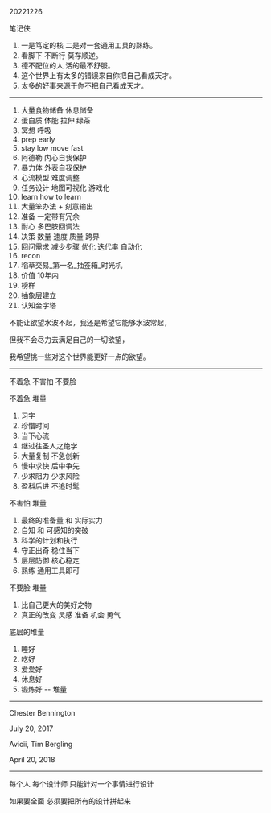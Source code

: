 20221226

笔记侠

1. 一是笃定的核 二是对一套通用工具的熟练。
2. 看脚下 不断行 莫存顺逆。
3. 德不配位的人 活的最不舒服。
4. 这个世界上有太多的错误来自你把自己看成天才。
5. 太多的好事来源于你不把自己看成天才。

----------------------------------------------------------

1. 大量食物储备 休息储备
2. 蛋白质 体能 拉伸 绿茶
3. 冥想 呼吸
4. prep early
5. stay low move fast
6. 阿德勒 内心自我保护
7. 暴力体 外表自我保护
8. 心流模型 难度调整
9. 任务设计 地图可视化 游戏化
10. learn how to learn
11. 大量笨办法 + 刻意输出
12. 准备 一定带有冗余
13. 耐心 多巴胺回调法
14. 决策 数量 速度 质量 跨界
15. 回问需求 减少步骤 优化 迭代率 自动化
16. recon
17. 稻草交易_第一名_抽签箱_时光机
18. 价值 10年内
19. 榜样
20. 抽象层建立
21. 认知金字塔

不能让欲望水波不起，我还是希望它能够水波常起，

但我不会尽力去满足自己的一切欲望，

我希望挑一些对这个世界能更好一点的欲望。

-------------------------------------------------------

不着急 不害怕 不要脸

不着急 堆量

1. 习字
2. 珍惜时间
3. 当下心流
4. 继过往圣人之绝学
5. 大量复制 不急创新
6. 慢中求快 后中争先
7. 少求阻力 少求风险
8. 盈科后进 不追时髦

不害怕 堆量

1. 最终的准备量 和 实际实力
2. 自知 和 可感知的突破
3. 科学的计划和执行
4. 守正出奇 稳住当下
5. 层层防御 核心稳定
6. 熟练 通用工具即可

不要脸 堆量

1. 比自己更大的美好之物
2. 真正的改变 灵感 准备 机会 勇气

底层的堆量

1. 睡好
2. 吃好
3. 爱爱好
4. 休息好
5. 锻炼好 -- 堆量

------------------------------------------------------

Chester Bennington

July 20, 2017

Avicii, Tim Bergling

April 20, 2018

---------------------------------------

每个人 每个设计师 只能针对一个事情进行设计

如果要全面 必须要把所有的设计拼起来